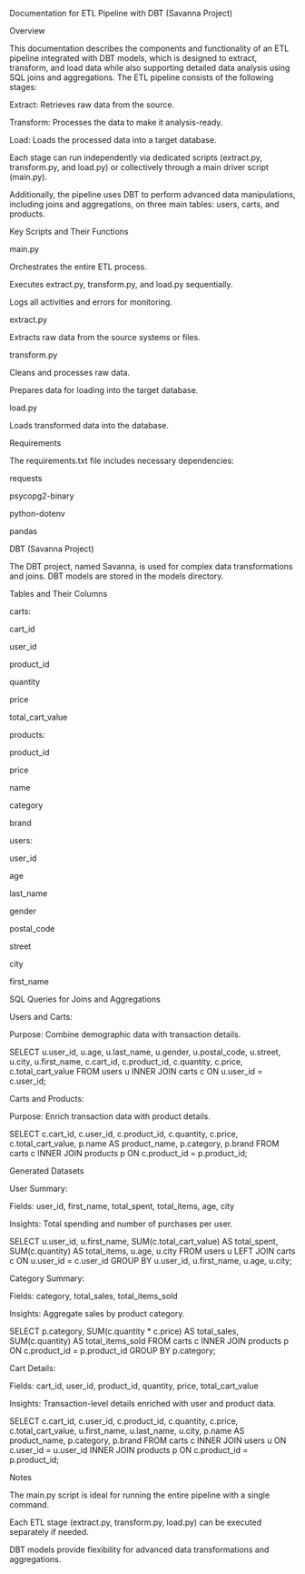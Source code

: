 Documentation for ETL Pipeline with DBT (Savanna Project)

Overview

This documentation describes the components and functionality of an ETL pipeline integrated with DBT models, which is designed to extract, transform, and load data while also supporting detailed data analysis using SQL joins and aggregations. The ETL pipeline consists of the following stages:

Extract: Retrieves raw data from the source.

Transform: Processes the data to make it analysis-ready.

Load: Loads the processed data into a target database.

Each stage can run independently via dedicated scripts (extract.py, transform.py, and load.py) or collectively through a main driver script (main.py).

Additionally, the pipeline uses DBT to perform advanced data manipulations, including joins and aggregations, on three main tables: users, carts, and products.

Key Scripts and Their Functions

main.py

Orchestrates the entire ETL process.

Executes extract.py, transform.py, and load.py sequentially.

Logs all activities and errors for monitoring.

extract.py

Extracts raw data from the source systems or files.

transform.py

Cleans and processes raw data.

Prepares data for loading into the target database.

load.py

Loads transformed data into the database.

Requirements

The requirements.txt file includes necessary dependencies:

requests

psycopg2-binary

python-dotenv

pandas

DBT (Savanna Project)

The DBT project, named Savanna, is used for complex data transformations and joins. DBT models are stored in the models directory.

Tables and Their Columns

carts:

cart_id

user_id

product_id

quantity

price

total_cart_value

products:

product_id

price

name

category

brand

users:

user_id

age

last_name

gender

postal_code

street

city

first_name

SQL Queries for Joins and Aggregations

Users and Carts:

Purpose: Combine demographic data with transaction details.

SELECT
    u.user_id,
    u.age,
    u.last_name,
    u.gender,
    u.postal_code,
    u.street,
    u.city,
    u.first_name,
    c.cart_id,
    c.product_id,
    c.quantity,
    c.price,
    c.total_cart_value
FROM
    users u
INNER JOIN
    carts c ON u.user_id = c.user_id;

Carts and Products:

Purpose: Enrich transaction data with product details.

SELECT
    c.cart_id,
    c.user_id,
    c.product_id,
    c.quantity,
    c.price,
    c.total_cart_value,
    p.name AS product_name,
    p.category,
    p.brand
FROM
    carts c
INNER JOIN
    products p ON c.product_id = p.product_id;

Generated Datasets

User Summary:

Fields: user_id, first_name, total_spent, total_items, age, city

Insights: Total spending and number of purchases per user.

SELECT
    u.user_id,
    u.first_name,
    SUM(c.total_cart_value) AS total_spent,
    SUM(c.quantity) AS total_items,
    u.age,
    u.city
FROM
    users u
LEFT JOIN
    carts c ON u.user_id = c.user_id
GROUP BY
    u.user_id, u.first_name, u.age, u.city;

Category Summary:

Fields: category, total_sales, total_items_sold

Insights: Aggregate sales by product category.

SELECT
    p.category,
    SUM(c.quantity * c.price) AS total_sales,
    SUM(c.quantity) AS total_items_sold
FROM
    carts c
INNER JOIN
    products p ON c.product_id = p.product_id
GROUP BY
    p.category;

Cart Details:

Fields: cart_id, user_id, product_id, quantity, price, total_cart_value

Insights: Transaction-level details enriched with user and product data.

SELECT
    c.cart_id,
    c.user_id,
    c.product_id,
    c.quantity,
    c.price,
    c.total_cart_value,
    u.first_name,
    u.last_name,
    u.city,
    p.name AS product_name,
    p.category,
    p.brand
FROM
    carts c
INNER JOIN
    users u ON c.user_id = u.user_id
INNER JOIN
    products p ON c.product_id = p.product_id;

Notes

The main.py script is ideal for running the entire pipeline with a single command.

Each ETL stage (extract.py, transform.py, load.py) can be executed separately if needed.

DBT models provide flexibility for advanced data transformations and aggregations.
